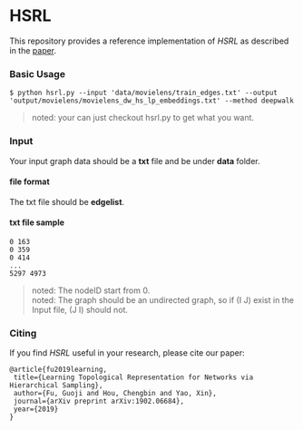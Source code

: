 # HSRL
This repository provides a reference implementation of *HSRL* as described in the [paper](https://arxiv.org/abs/1902.06684). 

### Basic Usage
```
$ python hsrl.py --input 'data/movielens/train_edges.txt' --output 'output/movielens/movielens_dw_hs_lp_embeddings.txt' --method deepwalk
```
>noted: your can just checkout hsrl.py to get what you want.
### Input
Your input graph data should be a **txt** file and be under **data** folder.
#### file format
The txt file should be **edgelist**.

#### txt file sample
	0 163
	0 359
	0 414
	...
	5297 4973

> noted: The nodeID start from 0.<br>
> noted: The graph should be an undirected graph, so if (I  J) exist in the Input file, (J  I) should not.
### Citing
If you find *HSRL* useful in your research, please cite our paper:

	@article{fu2019learning,
	 title={Learning Topological Representation for Networks via Hierarchical Sampling},
	 author={Fu, Guoji and Hou, Chengbin and Yao, Xin},
	 journal={arXiv preprint arXiv:1902.06684},
	 year={2019}
	} 
